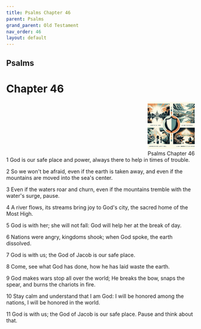 ```yaml
---
title: Psalms Chapter 46
parent: Psalms
grand_parent: Old Testament
nav_order: 46
layout: default
---
```


## Psalms

# Chapter 46

<div style="clear: both; text-align: right;">
    <img src="/assets/Image/Psalms/500/46.jpg" alt="Psalms Chapter 46" class="chapter-image" style="max-width: 25%; height: auto;"/>
    <figcaption style="font-size: 14px;">Psalms Chapter 46</figcaption>
</div>
1 God is our safe place and power, always there to help in times of trouble.

2 So we won't be afraid, even if the earth is taken away, and even if the mountains are moved into the sea's center.

3 Even if the waters roar and churn, even if the mountains tremble with the water's surge, pause.

4 A river flows, its streams bring joy to God's city, the sacred home of the Most High.

5 God is with her; she will not fall: God will help her at the break of day.

6 Nations were angry, kingdoms shook; when God spoke, the earth dissolved.

7 God is with us; the God of Jacob is our safe place.

8 Come, see what God has done, how he has laid waste the earth.

9 God makes wars stop all over the world; He breaks the bow, snaps the spear, and burns the chariots in fire.

10 Stay calm and understand that I am God: I will be honored among the nations, I will be honored in the world.

11 God is with us; the God of Jacob is our safe place. Pause and think about that.


